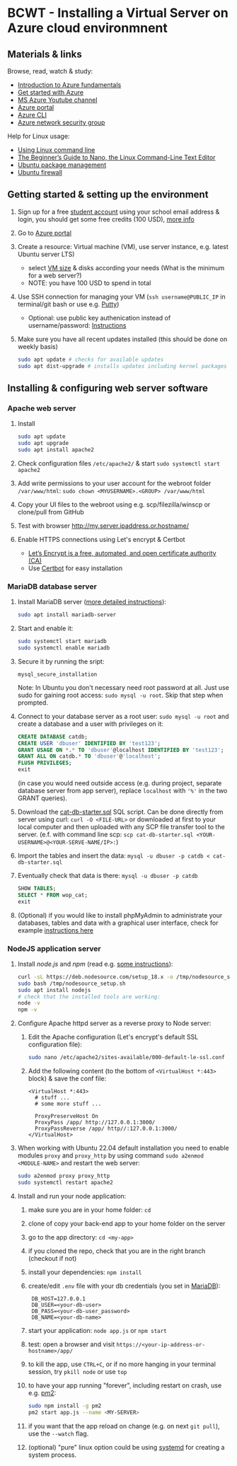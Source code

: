 # BCWT - Installing a Virtual Server on Azure cloud environmnent

## Materials & links

Browse, read, watch & study:

- [Introduction to Azure fundamentals](https://learn.microsoft.com/en-us/training/modules/intro-to-azure-fundamentals/)
- [Get started with Azure](https://azure.microsoft.com/en-us/get-started/)
- [MS Azure Youtube channel](https://www.youtube.com/channel/UC0m-80FnNY2Qb7obvTL_2fA)
- [Azure portal](https://portal.azure.com/)
- [Azure CLI](https://docs.microsoft.com/en-us/cli/azure/)
- [Azure network security group](https://docs.microsoft.com/en-us/azure/virtual-network/network-security-groups-overview)

Help for Linux usage:

- [Using Linux command line](https://ubuntu.com/tutorials/command-line-for-beginners)
- [The Beginner’s Guide to Nano, the Linux Command-Line Text Editor](https://www.howtogeek.com/howto/42980/the-beginners-guide-to-nano-the-linux-command-line-text-editor/)
- [Ubuntu package management](https://ubuntu.com/server/docs/package-management)
- [Ubuntu firewall](https://ubuntu.com/server/docs/security-firewall)

## Getting started & setting up the environment

1. Sign up for a free [student account](https://azure.microsoft.com/en-us/free/students/) using your school email address & login, you should get some free credits (100 USD), [more info](https://docs.microsoft.com/en-us/azure/education-hub/azure-dev-tools-teaching/program-faq)
1. Go to [Azure portal](https://portal.azure.com/)
1. Create a resource: Virtual machine (VM), use server instance, e.g. latest Ubuntu server LTS)

   - select [VM size](https://docs.microsoft.com/en-us/azure/virtual-machines/sizes) & disks according your needs (What is the minimum for a web server?)
   - NOTE: you have 100 USD to spend in total

1. Use SSH connection for managing your VM (`ssh username@PUBLIC_IP` in terminal/git bash or use e.g. [Putty](https://www.putty.org/))

   - Optional: use public key authenication instead of username/password: [Instructions](https://www.digitalocean.com/community/tutorials/how-to-set-up-ssh-keys-on-ubuntu-22-04)

1. Make sure you have all recent updates installed (this should be done on weekly basis)

   ```bash
   sudo apt update # checks for available updates
   sudo apt dist-upgrade # installs updates including kernel packages
   ```

## Installing & configuring web server software

### Apache web server

1. Install

   ```sh
   sudo apt update
   sudo apt upgrade
   sudo apt install apache2
   ```

2. Check configuration files `/etc/apache2/` & start `sudo systemctl start apache2`
3. Add write permissions to your user account for the webroot folder `/var/www/html`: `sudo chown <MYUSERNAME>.<GROUP> /var/www/html`
4. Copy your UI files to the webroot using e.g. scp/filezilla/winscp or clone/pull from GitHub
5. Test with browser <http://my.server.ipaddress.or.hostname/>
6. Enable HTTPS connections using Let's encrypt & Certbot

   - [Let’s Encrypt is a free, automated, and open certificate authority (CA)](https://letsencrypt.org/about/)
   - Use [Certbot](https://certbot.eff.org/) for easy installation

### MariaDB database server

1. Install MariaDB server ([more detailed instructions](https://www.digitalocean.com/community/tutorials/how-to-install-mariadb-on-ubuntu-22-04)):

   ```bash
   sudo apt install mariadb-server
   ```

1. Start and enable it:

   ```bash
   sudo systemctl start mariadb
   sudo systemctl enable mariadb
   ```

1. Secure it by running the sript:

   ```console
   mysql_secure_installation
   ```

   Note: In Ubuntu you don't necessary need root password at all. Just use sudo for gaining root access: `sudo mysql -u root`. Skip that step when prompted.

1. Connect to your database server as a root user: `sudo mysql -u root` and create a database and a user with privileges on it:

   ```sql
   CREATE DATABASE catdb;
   CREATE USER 'dbuser' IDENTIFIED BY 'test123';
   GRANT USAGE ON *.* TO 'dbuser'@localhost IDENTIFIED BY 'test123';
   GRANT ALL ON catdb.* TO 'dbuser'@'localhost';
   FLUSH PRIVILEGES;
   exit
   ```

   (in case you would need outside access (e.g. during project, separate database server from app server), replace `localhost` with `'%'` in the two GRANT queries).

1. Download the [cat-db-starter.sql](./cat-db-starter.sql) SQL script. Can be done directly from server using curl: `curl -O <FILE-URL>` or downloaded at first to your local computer and then uploaded with any SCP file transfer tool to the server. (e.f. with command line scp: `scp cat-db-starter.sql <YOUR-USERNAME>@<YOUR-SERVE-NAME/IP>:`)
1. Import the tables and insert the data: `mysql -u dbuser -p catdb < cat-db-starter.sql`
1. Eventually check that data is there: `mysql -u dbuser -p catdb`

   ```sql
   SHOW TABLES;
   SELECT * FROM wop_cat;
   exit
   ```

1. (Optional) if you would like to install phpMyAdmin to administrate your databases, tables and data with a graphical user interface, check for example [instructions here](https://www.digitalocean.com/community/tutorials/how-to-install-and-secure-phpmyadmin-on-ubuntu-22-04)

### NodeJS application server

1. Install _node.js_ and _npm_ (read e.g. [some instructions](https://www.digitalocean.com/community/tutorials/how-to-install-node-js-on-ubuntu-22-04)):

   ```bash
   curl -sL https://deb.nodesource.com/setup_18.x -o /tmp/nodesource_setup.sh
   sudo bash /tmp/nodesource_setup.sh
   sudo apt install nodejs
   # check that the installed tools are working:
   node -v
   npm -v
   ```

1. Configure Apache httpd server as a reverse proxy to Node server:

   1. Edit the Apache configuration (Let's encrypt's default SSL configuration file):

      ```bash
      sudo nano /etc/apache2/sites-available/000-default-le-ssl.conf
      ```

   1. Add the following content (to the bottom of `<VirtualHost *:443>` block) & save the conf file:

      ```apacheconf
      <VirtualHost *:443>
        # stuff ...
        # some more stuff ...

        ProxyPreserveHost On
        ProxyPass /app/ http://127.0.0.1:3000/
        ProxyPassReverse /app/ http//:127.0.0.1:3000/
      </VirtualHost>
      ```

1. When working with Ubuntu 22.04 default installation you need to enable modules `proxy` and `proxy_http` by using command `sudo a2enmod <MODULE-NAME>` and restart the web server:

      ```bash
      sudo a2enmod proxy proxy_http
      sudo systemctl restart apache2
      ```

1. Install and run your node application:

   1. make sure you are in your home folder: `cd`
   1. clone of copy your back-end app to your home folder on the server
   1. go to the app directory: `cd <my-app>`
   1. if you cloned the repo, check that you are in the right branch (checkout if not)
   1. install your dependencies: `npm install`
   1. create/edit `.env` file with your db credentials (you set in [MariaDB](#install-and-configure-mariadb-database-server)):

      ```apacheconf
       DB_HOST=127.0.0.1
       DB_USER=<your-db-user>
       DB_PASS=<your-db-user_password>
       DB_NAME=<your-db-name>
      ```

   1. start your application: `node app.js` or `npm start`
   1. test: open a browser and visit `https://<your-ip-address-or-hostname>/app/`
   1. to kill the app, use `CTRL+C`, or if no more hanging in your terminal session, try `pkill node` or use `top`
   1. to have your app running "forever", including restart on crash, use e.g. [pm2](https://pm2.keymetrics.io/):

      ```bash
      sudo npm install -g pm2
      pm2 start app.js --name <MY-SERVER>
      ```

   1. if you want that the app reload on change (e.g. on next `git pull`), use the `--watch` flag.
   1. (optional) "pure" linux option could be using [systemd](https://nodesource.com/blog/running-your-node-js-app-with-systemd-part-1/) for creating a system process.
